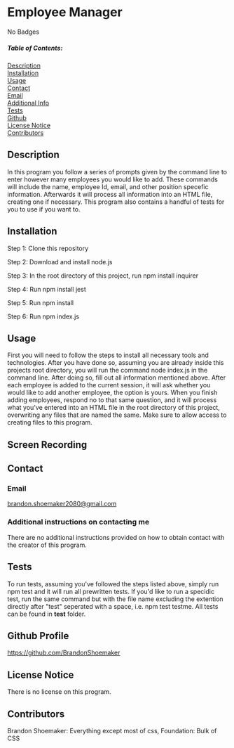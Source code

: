 
# Employee Manager
No Badges

##### Table of Contents:
[Description](#description)  
[Installation](#install)  
[Usage](#usage)  
[Contact](#contact)  
[Email](#email)  
[Additional Info](#addContact)  
[Tests](#tests)  
[Github](#github)  
[License Notice](#license)  
[Contributors](#contributors)  

## Description

In this program you follow a series of prompts given by the command line to enter however many employees you would like to add. These commands will include the name, employee Id, email, and other position specefic information. Afterwards it will process all information into an HTML file, creating one if necessary. This program also contains a handful of tests for you to use if you want to.

## Installation


Step 1: Clone this repository

Step 2: Download and install node.js

Step 3: In the root directory of this project, run npm install inquirer

Step 4: Run npm install jest

Step 5: Run npm install

Step 6: Run npm index.js



## Usage 

First you will need to follow the steps to install all necessary tools and technologies. After you have done so, assuming you are already inside this projects root directory, you will run the command node index.js in the command line. After doing so, fill out all information mentioned above. After each employee is added to the current session, it will ask whether you would like to add another employee, the option is yours. When you finish adding employees, respond no to that same question, and it will process what you've entered into an HTML file in the root directory of this project, overwriting any files that are named the same. Make sure to allow access to creating files to this program.

## Screen Recording



## Contact

### Email
brandon.shoemaker2080@gmail.com

### Additional instructions on contacting me

  
  There are no additional instructions provided on how to obtain contact with the creator of this program.
  


## Tests

To run tests, assuming you've followed the steps listed above, simply run npm test and it will run all prewritten tests. If you'd like to run a specidic test, run the same command but with the file name excluding the extention directly after "test" seperated with a space, i.e. npm test testme. All tests can be found in __test__ folder.


## Github Profile

https://github.com/BrandonShoemaker


## License Notice

There is no license on this program.
    

## Contributors

Brandon Shoemaker: Everything except most of css, Foundation: Bulk of CSS


